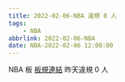 ```yaml
---
title: 2022-02-06-NBA 違規 0 人
tags:
    - NBA
abbrlink: 2022-02-06-NBA
date: NBA-2022-02-06 12:00:00
---
```

NBA 板 [板規連結](https://www.ptt.cc/bbs/NBA/M.1637555315.A.C34.html)
昨天違規 0 人
